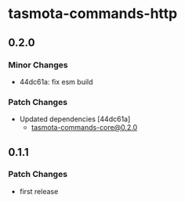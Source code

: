 # tasmota-commands-http

## 0.2.0

### Minor Changes

- 44dc61a: fix esm build

### Patch Changes

- Updated dependencies [44dc61a]
  - tasmota-commands-core@0.2.0

## 0.1.1

### Patch Changes

- first release
